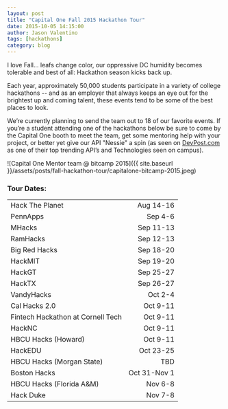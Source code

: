 ```yaml
---
layout: post
title: "Capital One Fall 2015 Hackathon Tour"
date: 2015-10-05 14:15:00
author: Jason Valentino
tags: [hackathons]
category: blog
---
```

I love Fall... leafs change color, our oppressive DC humidity becomes tolerable and best of all: Hackathon season kicks back up.

Each year, approximately 50,000 students participate in a variety of college hackathons -- and as an employer that always keeps an eye out for the brightest up and coming talent, these events tend to be some of the best places to look.

We’re currently planning to send the team out to 18 of our favorite events.  If you’re a student attending one of the hackathons below be sure to come by the Capital One booth to meet the team, get some mentoring help with your project, or better yet give our API "Nessie" a spin (as seen on [DevPost.com]( http://studenthackers.devpost.com/) as one of their top trending API’s and Technologies seen on campus).

![Capital One Mentor team @ bitcamp 2015]({{ site.baseurl }}/assets/posts/fall-hackathon-tour/capitalone-bitcamp-2015.jpeg)

### Tour Dates:
| | |
|---|---:|
| Hack The Planet | Aug 14-16 |
| PennApps  | Sep 4-6   |
| MHacks  | Sep 11-13   |
| RamHacks  | Sep 12-13   |
| Big Red Hacks  | Sep 18-20   |
| HackMIT  | Sep 19-20   |
| HackGT  | Sep 25-27   |
| HackTX  | Sep 26-27   |
| VandyHacks  | Oct 2-4   |
| Cal Hacks 2.0  | Oct 9-11   |
| Fintech Hackathon at Cornell Tech  | Oct 9-11   |
| HackNC  | Oct 9-11   |
| HBCU Hacks (Howard)  | Oct 9-11   |
| HackEDU  | Oct 23-25   |
| HBCU Hacks (Morgan State)  | TBD   |
| Boston Hacks  | Oct 31-Nov 1   |
| HBCU Hacks (Florida A&M)  | Nov 6-8   |
| Hack Duke  | Nov 7-8   |
